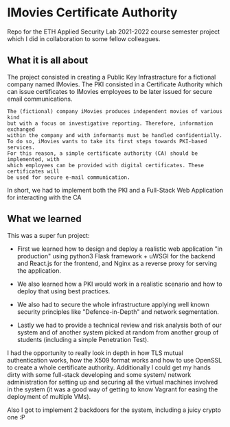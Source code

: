 # IMovies Certificate Authority

Repo for the ETH Applied Security Lab 2021-2022 course semester project which I did in collaboration to some fellow colleagues.

## What it is all about

The project consisted in creating a Public Key Infrastracture for a fictional company named IMovies. The PKI consisted in a Certificate Authority which can issue certificates to IMovies employees to be later issued for secure email communications.
```
The (fictional) company iMovies produces independent movies of various kind
but with a focus on investigative reporting. Therefore, information exchanged
within the company and with informants must be handled confidentially.
To do so, iMovies wants to take its first steps towards PKI-based services.
For this reason, a simple certificate authority (CA) should be implemented, with
which employees can be provided with digital certificates. These certificates will
be used for secure e-mail communication.
``` 

In short, we had to implement both the PKI and a Full-Stack Web Application for interacting with the CA

## What we learned

This was a super fun project:

- First we learned how to design and deploy a realistic web application "in production" using python3 Flask framework + uWSGI for the backend and React.js for the frontend, and Nginx as a reverse proxy for serving the application.

- We also learned how a PKI would work in a realistic scenario and how to deploy that using best practices.

- We also had to secure the whole infrastructure applying well known security principles like "Defence-in-Depth" and network segmentation.

- Lastly we had to provide a technical review and risk analysis both of our system and of another system picked at random from another group of students (including a simple Penetration Test).

I had the opportunity to really look in depth in how TLS mutual authentication works, how the X509 format works and how to use OpenSSL to create a whole certificate authority. Additionally I could get my hands dirty with some full-stack developing and some system/ network administration for setting up and securing all the virtual machines involved in the system (it was a good way of getting to know Vagrant for easing the deployment of multiple VMs).

Also I got to implement 2 backdoors for the system, including a juicy crypto one :P